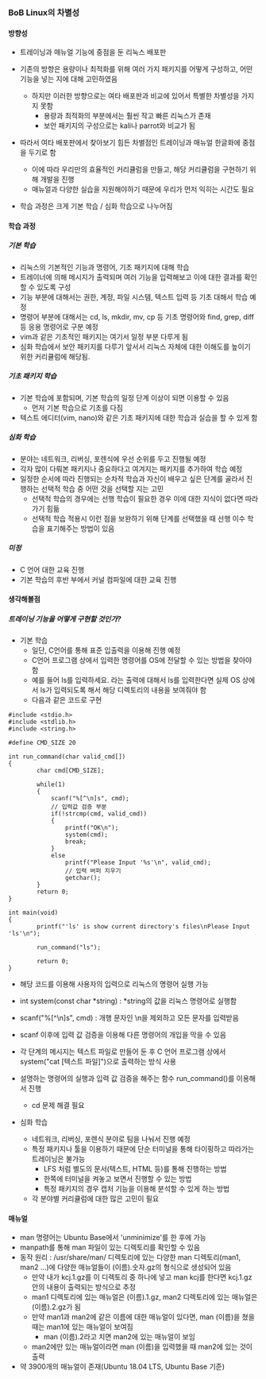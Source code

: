 ### BoB Linux의 차별성
#### 방향성
- 트레이닝과 매뉴얼 기능에 중점을 둔 리눅스 배포판

- 기존의 방향은 용량이나 최적화를 위해 여러 가지 패키지를 어떻게 구성하고, 어떤 기능을 넣는 지에 대해 고민하였음
  - 하지만 이러한 방향으로는 여타 배포판과 비교에 있어서 특별한 차별성을 가지지 못함
    - 용량과 최적화의 부분에서는 훨씬 작고 빠른 리눅스가 존재
    - 보안 패키지의 구성으로는 kali나 parrot와 비교가 됨
    
- 따라서 여타 배포판에서 찾아보기 힘든 차별점인 트레이닝과 매뉴얼 한글화에 중점을 두기로 함
  - 이에 따라 우리만의 효율적인 커리큘럼을 만들고, 해당 커리큘럼을 구현하기 위해 개발을 진행
  - 매뉴얼과 다양한 실습을 지원해야하기 때문에 우리가 먼저 익히는 시간도 필요
- 학습 과정은 크게 기본 학습 / 심화 학습으로 나누어짐

#### 학습 과정
##### 기본 학습
- 리눅스의 기본적인 기능과 명령어, 기초 패키지에 대해 학습
- 트레이너에 의해 메시지가 출력되며 여러 기능을 입력해보고 이에 대한 결과를 확인할 수 있도록 구성
- 기능 부분에 대해서는 권한, 계정, 파일 시스템, 텍스트 입력 등 기초 대해서 학습 예정
- 명령어 부분에 대해서는 cd, ls, mkdir, mv, cp 등 기초 명령어와 find, grep, diff 등 응용 명령어로 구분 예정
- vim과 같은 기초적인 패키지는 여기서 일정 부분 다루게 됨
- 심화 학습에서 보안 패키지를 다루기 앞서서 리눅스 자체에 대한 이해도를 높이기 위한 커리큘럼에 해당됨.

##### 기초 패키지 학습
- 기본 학습에 포함되며, 기본 학습의 일정 단계 이상이 되면 이용할 수 있음
  - 먼저 기본 학습으로 기초를 다짐
- 텍스트 에디터(vim, nano)와 같은 기초 패키지에 대한 학습과 실습을 할 수 있게 함

##### 심화 학습
- 분야는 네트워크, 리버싱, 포렌식에 우선 순위를 두고 진행될 예정
- 각자 많이 다뤄본 패키지나 중요하다고 여겨지는 패키지를 추가하여 학습 예정
- 일정한 순서에 따라 진행되는 순차적 학습과 자신이 배우고 싶은 단계를 골라서 진행하는 선택적 학습 중 어떤 것을 선택할 지는 고민
  - 선택적 학습의 경우에는 선행 학습이 필요한 경우 이에 대한 지식이 없다면 따라 가기 힘듦
  - 선택적 학습 적용시 이런 점을 보완하기 위해 단계를 선택했을 때 선행 이수 학습을 표기해주는 방법이 있음
 
##### 미정
- C 언어 대한 교육 진행
- 기본 학습의 후반 부에서 커널 컴파일에 대한 교육 진행

#### 생각해볼점
##### 트레이닝 기능을 어떻게 구현할 것인가?
- 기본 학습
  - 일단, C언어를 통해 표준 입출력을 이용해 진행 예정
  - C언어 프로그램 상에서 입력한 명령어를 OS에 전달할 수 있는 방법을 찾아야 함
  - 예를 들어 ls를 입력하세요. 라는 출력에 대해서 ls를 입력한다면 실제 OS 상에서 ls가 입력되도록 해서 해당 디렉토리의 내용을 보여줘야 함
  - 다음과 같은 코드로 구현 
```
#include <stdio.h>
#include <stdlib.h>
#include <string.h>

#define CMD_SIZE 20

int run_command(char valid_cmd[])
{
        char cmd[CMD_SIZE];
        
        while(1)
        {
            scanf("%[^\n]s", cmd);
            // 입력값 검증 부분
            if(!strcmp(cmd, valid_cmd)) 
            {
                printf("OK\n"); 
                system(cmd);
                break;
            }
            else 
                printf("Please Input '%s'\n", valid_cmd); 
                // 입력 버퍼 지우기
                getchar(); 
        }
        return 0;
}

int main(void)
{
        printf("'ls' is show current directory's files\nPlease Input 'ls'\n"); 

        run_command("ls");

        return 0;
}
```
  - 해당 코드를 이용해 사용자의 입력으로 리눅스의 명령어 실행 가능
  - int system(const char &#42;string) : &#42;string의 값을 리눅스 명령어로 실행함
  - scanf("%[^\n]s", cmd) : 개행 문자인 \n을 제외하고 모든 문자를 입력받음
  - scanf 이후에 입력 값 검증을 이용해 다른 명령어의 개입을 막을 수 있음
  - 각 단계의 메시지는 텍스트 파일로 만들어 둔 후 C 언어 프로그램 상에서 system("cat [텍스트 파일]")으로 출력하는 방식 사용
  - 설명하는 명령어의 실행과 입력 값 검증을 해주는 함수 run_command()를 이용해서 진행
    - cd 문제 해결 필요
    
- 심화 학습
  - 네트워크, 리버싱, 포렌식 분야로 팀을 나눠서 진행 예정
  - 특정 패키지나 툴을 이용하기 때문에 단순 터미널을 통해 타이핑하고 따라가는 트레이닝은 불가능
    - LFS 처럼 별도의 문서(텍스트, HTML 등)를 통해 진행하는 방법
    - 한쪽에 터미널을 켜놓고 보면서 진행할 수 있는 방법
    - 특정 패키지의 경우 캡처 기능을 이용해 분석할 수 있게 하는 방법    
  - 각 분야별 커리큘럼에 대한 많은 고민이 필요

#### 매뉴얼
- man 명령어는 Ubuntu Base에서 'unminimize'를 한 후에 가능
- manpath를 통해 man 파일이 있는 디렉토리를 확인할 수 있음
- 동작 원리 : /usr/share/man/ 디렉토리에 있는 다양한 man 디렉토리(man1, man2 ...)에 다양한 매뉴얼들이 (이름).숫자.gz의 형식으로 생성되어 있음
  - 만약 내가 kcj.1.gz를 이 디렉토리 중 하나에 넣고 man kcj를 한다면 kcj.1.gz 안의 내용이 출력되는 방식으로 추정
  - man1 디렉토리에 있는 매뉴얼은 (이름).1.gz, man2 디렉토리에 있는 매뉴얼은 (이름).2.gz가 됨
  - 만약 man1과 man2에 같은 이름에 대한 매뉴얼이 있다면, man (이름)을 쳤을 때는 man1에 있는 매뉴얼이 보여짐
    - man (이름).2라고 치면 man2에 있는 매뉴얼이 보임
  - man2에만 있는 매뉴얼이라면 man (이름)을 입력했을 때 man2에 있는 것이 출력
- 약 3900개의 매뉴얼이 존재(Ubuntu 18.04 LTS, Ubuntu Base 기준)
  

